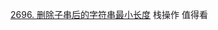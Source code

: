 [2696. 删除子串后的字符串最小长度](https://github.com/lsill/leetcode/blob/main/c_leetcode/src/stack_pra/single_stack_md.cpp) 栈操作 值得看